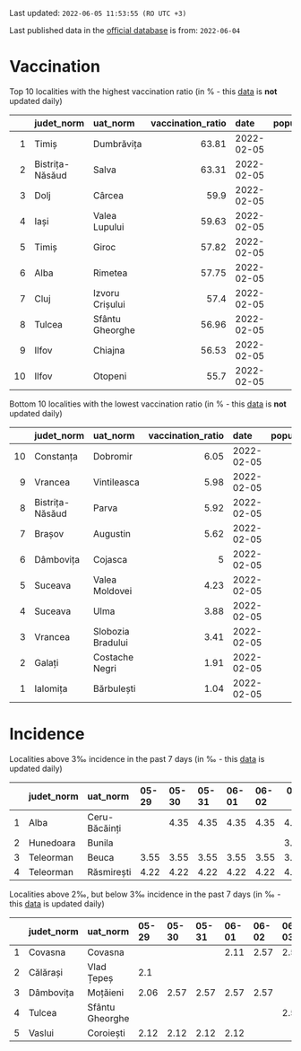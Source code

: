 Last updated: `2022-06-05 11:53:55 (RO UTC +3)`  
  
Last published data in the [official database](https://data.gov.ro/dataset/transparenta-covid) is from: `2022-06-04`
  
# Vaccination  
Top 10 localities with the highest vaccination ratio (in % - this [data](https://vaccinare-covid.gov.ro/situatia-vaccinarii-in-romania/) is **not** updated daily)  
  
|    | judet_norm      | uat_norm        |   vaccination_ratio | date       |   population |   dose_1 |
|---:|:----------------|:----------------|--------------------:|:-----------|-------------:|---------:|
|  1 | Timiș           | Dumbrăvița      |               63.81 | 2022-02-05 |        14668 |     9360 |
|  2 | Bistrița-Năsăud | Salva           |               63.31 | 2022-02-05 |         2753 |     1743 |
|  3 | Dolj            | Cârcea          |               59.9  | 2022-02-05 |         2838 |     1700 |
|  4 | Iași            | Valea Lupului   |               59.63 | 2022-02-05 |        10086 |     6014 |
|  5 | Timiș           | Giroc           |               57.82 | 2022-02-05 |        17954 |    10381 |
|  6 | Alba            | Rimetea         |               57.75 | 2022-02-05 |         1013 |      585 |
|  7 | Cluj            | Izvoru Crișului |               57.4  | 2022-02-05 |         1479 |      849 |
|  8 | Tulcea          | Sfântu Gheorghe |               56.96 | 2022-02-05 |          783 |      446 |
|  9 | Ilfov           | Chiajna         |               56.53 | 2022-02-05 |        28196 |    15939 |
| 10 | Ilfov           | Otopeni         |               55.7  | 2022-02-05 |        18314 |    10201 |
  
Bottom 10 localities with the lowest vaccination ratio (in % - this [data](https://vaccinare-covid.gov.ro/situatia-vaccinarii-in-romania/) is **not** updated daily)  
  
|    | judet_norm      | uat_norm          |   vaccination_ratio | date       |   population |   dose_1 |
|---:|:----------------|:------------------|--------------------:|:-----------|-------------:|---------:|
| 10 | Constanța       | Dobromir          |                6.05 | 2022-02-05 |         3702 |      224 |
|  9 | Vrancea         | Vintileasca       |                5.98 | 2022-02-05 |         1940 |      116 |
|  8 | Bistrița-Năsăud | Parva             |                5.92 | 2022-02-05 |         2585 |      153 |
|  7 | Brașov          | Augustin          |                5.62 | 2022-02-05 |         2116 |      119 |
|  6 | Dâmbovița       | Cojasca           |                5    | 2022-02-05 |         8975 |      449 |
|  5 | Suceava         | Valea Moldovei    |                4.23 | 2022-02-05 |         4680 |      198 |
|  4 | Suceava         | Ulma              |                3.88 | 2022-02-05 |         2242 |       87 |
|  3 | Vrancea         | Slobozia Bradului |                3.41 | 2022-02-05 |         8807 |      300 |
|  2 | Galați          | Costache Negri    |                1.91 | 2022-02-05 |         2727 |       52 |
|  1 | Ialomița        | Bărbulești        |                1.04 | 2022-02-05 |         7599 |       79 |
  
# Incidence  
Localities above 3‰ incidence in the past 7 days (in ‰ - this [data](https://data.gov.ro/dataset/transparenta-covid) is updated daily)  
  
|    | judet_norm   | uat_norm      | 05-29   | 05-30   | 05-31   | 06-01   | 06-02   |   06-03 |   06-04 |
|---:|:-------------|:--------------|:--------|:--------|:--------|:--------|:--------|--------:|--------:|
|  1 | Alba         | Ceru-Băcăinți |         | 4.35    | 4.35    | 4.35    | 4.35    |    4.35 |    4.35 |
|  2 | Hunedoara    | Bunila        |         |         |         |         |         |    3.28 |    3.28 |
|  3 | Teleorman    | Beuca         | 3.55    | 3.55    | 3.55    | 3.55    | 3.55    |    3.55 |    3.55 |
|  4 | Teleorman    | Răsmirești    | 4.22    | 4.22    | 4.22    | 4.22    | 4.22    |    4.22 |    4.22 |
  
Localities above 2‰, but below 3‰ incidence in the past 7 days (in ‰ - this [data](https://data.gov.ro/dataset/transparenta-covid) is updated daily)  
  
|    | judet_norm   | uat_norm        | 05-29   | 05-30   | 05-31   | 06-01   | 06-02   | 06-03   | 06-04   |
|---:|:-------------|:----------------|:--------|:--------|:--------|:--------|:--------|:--------|:--------|
|  1 | Covasna      | Covasna         |         |         |         | 2.11    | 2.57    | 2.57    | 2.57    |
|  2 | Călărași     | Vlad Țepeș      | 2.1     |         |         |         |         |         |         |
|  3 | Dâmbovița    | Moțăieni        | 2.06    | 2.57    | 2.57    | 2.57    | 2.57    |         |         |
|  4 | Tulcea       | Sfântu Gheorghe |         |         |         |         |         | 2.59    |         |
|  5 | Vaslui       | Coroiești       | 2.12    | 2.12    | 2.12    | 2.12    |         |         |         |